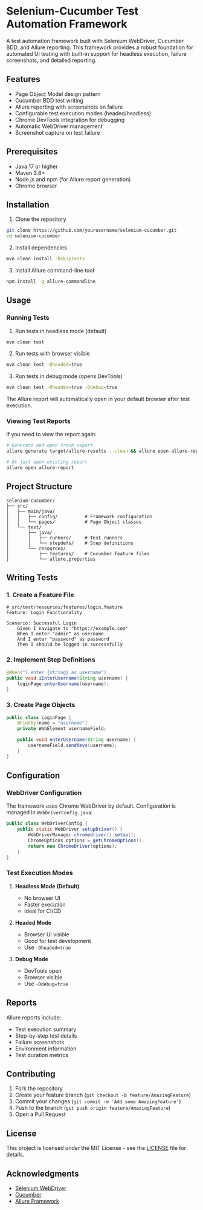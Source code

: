# Selenium-Cucumber Test Automation Framework

A test automation framework built with Selenium WebDriver, Cucumber BDD, and Allure reporting. This framework provides a robust foundation for automated UI testing with built-in support for headless execution, failure screenshots, and detailed reporting.

## Features

- Page Object Model design pattern
- Cucumber BDD test writing
- Allure reporting with screenshots on failure
- Configurable test execution modes (headed/headless)
- Chrome DevTools integration for debugging
- Automatic WebDriver management
- Screenshot capture on test failure

## Prerequisites

- Java 17 or higher
- Maven 3.8+
- Node.js and npm (for Allure report generation)
- Chrome browser

## Installation

1. Clone the repository
```bash
git clone https://github.com/yourusername/selenium-cucumber.git
cd selenium-cucumber
```

2. Install dependencies
```bash
mvn clean install -DskipTests
```

3. Install Allure command-line tool
```bash
npm install -g allure-commandline
```

## Usage

### Running Tests

1. Run tests in headless mode (default)
```bash
mvn clean test
```

2. Run tests with browser visible
```bash
mvn clean test -Dheaded=true
```

3. Run tests in debug mode (opens DevTools)
```bash
mvn clean test -Dheaded=true -Ddebug=true
```

The Allure report will automatically open in your default browser after test execution.

### Viewing Test Reports

If you need to view the report again:
```bash
# Generate and open fresh report
allure generate target/allure-results --clean && allure open allure-report

# Or just open existing report
allure open allure-report
```

## Project Structure

```
selenium-cucumber/
├── src/
│   ├── main/java/
│   │   ├── config/          # Framework configuration
│   │   └── pages/           # Page Object classes
│   └── test/
│       ├── java/
│       │   ├── runners/     # Test runners
│       │   └── stepdefs/    # Step definitions
│       └── resources/
│           ├── features/    # Cucumber feature files
│           └── allure.properties
```

## Writing Tests

### 1. Create a Feature File
```gherkin
# src/test/resources/features/login.feature
Feature: Login Functionality

Scenario: Successful Login
    Given I navigate to "https://example.com"
    When I enter "admin" as username
    And I enter "password" as password
    Then I should be logged in successfully
```

### 2. Implement Step Definitions
```java
@When("I enter {string} as username")
public void iEnterUsername(String username) {
    loginPage.enterUsername(username);
}
```

### 3. Create Page Objects
```java
public class LoginPage {
    @FindBy(name = "username")
    private WebElement usernameField;

    public void enterUsername(String username) {
        usernameField.sendKeys(username);
    }
}
```

## Configuration

### WebDriver Configuration
The framework uses Chrome WebDriver by default. Configuration is managed in `WebDriverConfig.java`:

```java
public class WebDriverConfig {
    public static WebDriver setupDriver() {
        WebDriverManager.chromedriver().setup();
        ChromeOptions options = getChromeOptions();
        return new ChromeDriver(options);
    }
}
```

### Test Execution Modes

1. **Headless Mode (Default)**
   - No browser UI
   - Faster execution
   - Ideal for CI/CD

2. **Headed Mode**
   - Browser UI visible
   - Good for test development
   - Use `-Dheaded=true`

3. **Debug Mode**
   - DevTools open
   - Browser visible
   - Use `-Ddebug=true`

## Reports

Allure reports include:
- Test execution summary
- Step-by-step test details
- Failure screenshots
- Environment information
- Test duration metrics

## Contributing

1. Fork the repository
2. Create your feature branch (`git checkout -b feature/AmazingFeature`)
3. Commit your changes (`git commit -m 'Add some AmazingFeature'`)
4. Push to the branch (`git push origin feature/AmazingFeature`)
5. Open a Pull Request

## License

This project is licensed under the MIT License - see the [LICENSE](LICENSE) file for details.

## Acknowledgments

- [Selenium WebDriver](https://www.selenium.dev/documentation/webdriver/)
- [Cucumber](https://cucumber.io/)
- [Allure Framework](https://docs.qameta.io/allure/) 